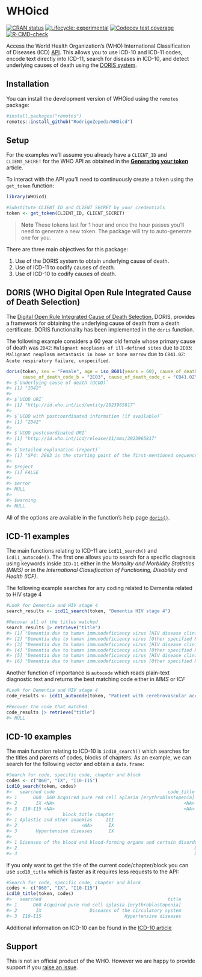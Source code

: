 
<!-- README.md is generated from README.Rmd. Please edit that file -->

# WHOicd

<!-- badges: start -->

[![CRAN
status](https://www.r-pkg.org/badges/version/WHOicd)](https://CRAN.R-project.org/package=WHOicd)
[![Lifecycle:
experimental](https://img.shields.io/badge/lifecycle-experimental-orange.svg)](https://lifecycle.r-lib.org/articles/stages.html#experimental)
[![Codecov test
coverage](https://codecov.io/gh/RodrigoZepeda/WHOicd/branch/main/graph/badge.svg)](https://app.codecov.io/gh/RodrigoZepeda/WHOicd?branch=main)
[![R-CMD-check](https://github.com/RodrigoZepeda/WHOicd/actions/workflows/R-CMD-check.yaml/badge.svg)](https://github.com/RodrigoZepeda/WHOicd/actions/workflows/R-CMD-check.yaml)
<!-- badges: end -->

Access the World Health Organization’s (WHO) International
Classification of Diseases (ICD) [API](https://icd.who.int/icdapi). This
allows you to use ICD-10 and ICD-11 codes, encode text directly into
ICD-11, search for diseases in ICD-10, and detect underlying causes of
death using the [DORIS system](https://icd.who.int/doris).

## Installation

You can install the development version of WHOicd using the `remotes`
package:

``` r
#install.packages("remotes")
remotes::install_github("RodrigoZepeda/WHOicd")
```

## Setup

For the examples we’ll assume you already have a `CLIENT_ID` and
`CLIENT_SECRET` for the WHO API as obtained in the [**Generaring your
token**](/articles/Generating-your-token.html) article.

To interact with the API you’ll need to continuously create a token
using the `get_token` function:

``` r
library(WHOicd)

#Substitute CLIENT_ID and CLIENT_SECRET by your credentials
token <- get_token(CLIENT_ID, CLIENT_SECRET)
```

> **Note** These tokens last for 1 hour and once the hour passes you’ll
> need to generate a new token. The package will try to auto-generate
> one for you.

There are three main objectives for this package:

1.  Use of the DORIS system to obtain underlying cause of death.
2.  Use of ICD-11 to codify causes of death.
3.  Use of ICD-10 to codify causes of death.

## DORIS (WHO Digital Open Rule Integrated Cause of Death Selection)

The [Digital Open Rule Integrated Cause of Death
Selection](https://icd.who.int/doris/en), DORIS, provides a framework
for obtaining the underlying cause of death from a death certificate.
DORIS functionality has been implemented in the `doris` function.

The following example considers a 60 year old female whose primary cause
of death was `2D42`: `Malignant neoplasms of ill-defined sites` due to
`2E03`: `Malignant neoplasm metastasis in bone or bone marrow` due to
`CB41.0Z`: `Acute respiratory failure, unspecified`.

``` r
doris(token, sex = "Female", age = iso_8601(years = 60), cause_of_death_code_a = "2D42",
      cause_of_death_code_b = "2E03", cause_of_death_code_c = "CB41.0Z")
#> $`Underlying cause of death (UCOD)`
#> [1] "2D42"
#> 
#> $`UCOD URI`
#> [1] "http://id.who.int/icd/entity/2023965817"
#> 
#> $`UCOD with postcoordinated information (if available)`
#> [1] "2D42"
#> 
#> $`UCOD postcoordinated URI`
#> [1] "http://id.who.int/icd/release/11/mms/2023965817"
#> 
#> $`Detailed explanation (report)`
#> [1] "SP4: 2E03 is the starting point of the first-mentioned sequence (2D42 due to 2E03), which is selected as the tentative starting point (TSP).\nM1: There is a special instruction on 2E03 reported with mention of 2D42.\nM1: 2D42 is selected as the TUC.\nM3: The tentative underlying cause is not the same as the starting point selected in Steps SP1 to SP8. Repeat steps SP6, M1 and M2.\n\n\nFull report:\nSP1: is not applicable.\nSP2: is not applicable.\nSP3: is not applicable.\nSP4: 2E03 is the starting point of the first-mentioned sequence (2D42 due to 2E03), which is selected as the tentative starting point (TSP).\nSP6: is not applicable.\nSP7: is not applicable.\nSP8: is not applicable.\nM1: There is a special instruction on 2E03 reported with mention of 2D42.\nM1: 2D42 is selected as the TUC.\nM1: There is no special instruction applicable with TUC 2D42.\nM2: is not applicable.\nM3: The tentative underlying cause is not the same as the starting point selected in Steps SP1 to SP8. Repeat steps SP6, M1 and M2.\nSP6: is not applicable.\nSP7: is not applicable.\nSP8: is not applicable.\nM1: There is no special instruction applicable with TUC 2D42.\nM2: is not applicable.\n"
#> 
#> $reject
#> [1] FALSE
#> 
#> $error
#> NULL
#> 
#> $warning
#> NULL
```

All of the options are available in the function’s help page
[`doris()`](https://rodrigozepeda.github.io/WHOicd/reference/doris.html).

## ICD-11 examples

The main functions relating to ICD-11 are `icd11_search()` and
`icd11_autocode()`. The first one allows you to search for a specific
diagnosis using keywords inside `ICD-11` either in the *Mortality and
Morbidity Statistics (MMS)* or in the *International Classification of
Functioning, Disability and Health (ICF)*.

The following example searches for any coding related to Dementia
related to HIV stage 4

``` r
#Look for Dementia and HIV stage 4
search_results <- icd11_search(token, "Dementia HIV stage 4")

#Recover all of the titles matched
search_results |> retrieve("title")
#> [1] "Dementia due to human immunodeficiency virus [HIV disease clinical stage 4 associated with tuberculosis, unspecified]"                 
#> [2] "Dementia due to human immunodeficiency virus [Other specified HIV disease clinical stage 4 associated with tuberculosis]"              
#> [3] "Dementia due to human immunodeficiency virus [HIV disease clinical stage 4 associated with malaria, unspecified]"                      
#> [4] "Dementia due to human immunodeficiency virus [Other specified HIV disease clinical stage 4 associated with malaria]"                   
#> [5] "Dementia due to human immunodeficiency virus [HIV disease clinical stage 4 without mention of tuberculosis or malaria, unspecified]"   
#> [6] "Dementia due to human immunodeficiency virus [Other specified HIV disease clinical stage 4 without mention of tuberculosis or malaria]"
```

Another function of importance is `autocode` which reads plain-text
diagnostic text and returns the best matching code either in *MMS* or
*ICF*

``` r
#Look for Dementia and HIV stage 4
code_results <- icd11_autocode(token, "Patient with cerebrovascular accident")

#Recover the code that matched
code_results |> retrieve("title")
#> NULL
```

## ICD-10 examples

The main function relating to ICD-10 is `icd10_search()` which searches
for the titles and parents of codes, blocks of chapters. As an example,
we can search for the following vector and obtain a `data.frame`:

``` r
#Search for code, specific code, chapter and block 
codes <- c("D60", "IX", "I10-I15")
icd10_search(token, codes)
#>   searched code                                          code_title   block
#> 1      D60  D60 Acquired pure red cell aplasia [erythroblastopenia] D60-D64
#> 2       IX <NA>                                                <NA>    <NA>
#> 3  I10-I15 <NA>                                                <NA> I10-I15
#>                   block_title chapter
#> 1 Aplastic and other anaemias     III
#> 2                        <NA>      IX
#> 3       Hypertensive diseases      IX
#>                                                                                         chapter_title
#> 1 Diseases of the blood and blood-forming organs and certain disorders involving the immune mechanism
#> 2                                                                  Diseases of the circulatory system
#> 3                                                                  Diseases of the circulatory system
```

If you only want to get the title of the current code/chapter/block you
can use `icd10_title` which is faster as it requires less requests to
the API:

``` r
#Search for code, specific code, chapter and block 
codes <- c("D60", "IX", "I10-I15")
icd10_title(token, codes)
#>   searched                                               title
#> 1      D60 Acquired pure red cell aplasia [erythroblastopenia]
#> 2       IX                  Diseases of the circulatory system
#> 3  I10-I15                               Hypertensive diseases
```

Additional information on ICD-10 can be found in the [ICD-10
article](https://rodrigozepeda.github.io/WHOicd/articles/ICD-10.html)

## Support

This is not an official product of the WHO. However we are happy to
provide support if you [raise an
issue](https://docs.github.com/en/issues/tracking-your-work-with-issues/creating-an-issue).

